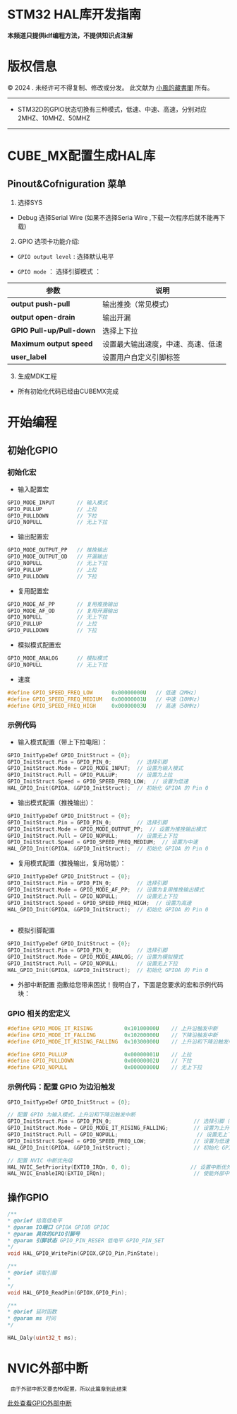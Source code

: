 # STM32 HAL库开发指南
**本频道只提供idf编程方法，不提供知识点注解**

# 版权信息

© 2024 . 未经许可不得复制、修改或分发。 此文献为 [小風的藏書閣](https://t.me/xfp2333) 所有。

---

 - STM32D的GPIO状态切换有三种模式，低速、中速、高速，分别对应 2MHZ、10MHZ、50MHZ

---

# CUBE_MX配置生成HAL库

## Pinout&Cofniguration 菜单

1. 选择SYS 

- Debug 选择Serial Wire (如果不选择Seria Wire ,下载一次程序后就不能再下载)

2. GPIO 选项卡功能介绍: 

- `GPIO output level` : 选择默认电平

- `GPIO mode` ： 选择引脚模式 ：

| **参数**                   | **说明**                      |
|----------------------------|-------------------------------|
| **output push-pull**        | 输出推挽（常见模式）           |
| **output open-drain**       | 输出开漏                       |
| **GPIO Pull-up/Pull-down**  | 选择上下拉                     |
| **Maximum output speed**   | 设置最大输出速度，中速、高速、低速 |
| **user_label**              | 设置用户自定义引脚标签         |


3. 生成MDK工程


- 所有初始化代码已经由CUBEMX完成

# 开始编程

## 初始化GPIO

### 初始化宏

- 输入配置宏
```c
GPIO_MODE_INPUT       // 输入模式
GPIO_PULLUP           // 上拉
GPIO_PULLDOWN         // 下拉
GPIO_NOPULL           // 无上下拉

```

- 输出配置宏 
```c
GPIO_MODE_OUTPUT_PP   // 推挽输出
GPIO_MODE_OUTPUT_OD   // 开漏输出
GPIO_NOPULL           // 无上下拉
GPIO_PULLUP           // 上拉
GPIO_PULLDOWN         // 下拉
```

- 复用配置宏

```c
GPIO_MODE_AF_PP       // 复用推挽输出
GPIO_MODE_AF_OD       // 复用开漏输出
GPIO_NOPULL           // 无上下拉
GPIO_PULLUP           // 上拉
GPIO_PULLDOWN         // 下拉

```

- 模拟模式配置宏
```c
GPIO_MODE_ANALOG      // 模拟模式
GPIO_NOPULL           // 无上下拉

```

- 速度
```c
#define GPIO_SPEED_FREQ_LOW      0x00000000U   // 低速（2MHz）
#define GPIO_SPEED_FREQ_MEDIUM   0x00000001U   // 中速（10MHz）
#define GPIO_SPEED_FREQ_HIGH     0x00000003U   // 高速（50MHz）

```
### 示例代码
- 输入模式配置（带上下拉电阻）：
```c
GPIO_InitTypeDef GPIO_InitStruct = {0};
GPIO_InitStruct.Pin = GPIO_PIN_0;        // 选择引脚
GPIO_InitStruct.Mode = GPIO_MODE_INPUT;  // 设置为输入模式
GPIO_InitStruct.Pull = GPIO_PULLUP;      // 设置为上拉
GPIO_InitStruct.Speed = GPIO_SPEED_FREQ_LOW;  // 设置为低速
HAL_GPIO_Init(GPIOA, &GPIO_InitStruct);  // 初始化 GPIOA 的 Pin 0

```

- 输出模式配置（推挽输出）：
```c
GPIO_InitTypeDef GPIO_InitStruct = {0};
GPIO_InitStruct.Pin = GPIO_PIN_0;        // 选择引脚
GPIO_InitStruct.Mode = GPIO_MODE_OUTPUT_PP;  // 设置为推挽输出模式
GPIO_InitStruct.Pull = GPIO_NOPULL;      // 设置无上下拉
GPIO_InitStruct.Speed = GPIO_SPEED_FREQ_MEDIUM;  // 设置为中速
HAL_GPIO_Init(GPIOA, &GPIO_InitStruct);  // 初始化 GPIOA 的 Pin 0

```

- 复用模式配置（推挽输出，复用功能）：
```c
GPIO_InitTypeDef GPIO_InitStruct = {0};
GPIO_InitStruct.Pin = GPIO_PIN_0;        // 选择引脚
GPIO_InitStruct.Mode = GPIO_MODE_AF_PP;  // 设置为复用推挽输出模式
GPIO_InitStruct.Pull = GPIO_NOPULL;      // 设置无上下拉
GPIO_InitStruct.Speed = GPIO_SPEED_FREQ_HIGH;  // 设置为高速
HAL_GPIO_Init(GPIOA, &GPIO_InitStruct);  // 初始化 GPIOA 的 Pin 0
 
```

- 模拟引脚配置
```c
GPIO_InitTypeDef GPIO_InitStruct = {0};
GPIO_InitStruct.Pin = GPIO_PIN_0;        // 选择引脚
GPIO_InitStruct.Mode = GPIO_MODE_ANALOG; // 设置为模拟模式
GPIO_InitStruct.Pull = GPIO_NOPULL;      // 设置无上下拉
HAL_GPIO_Init(GPIOA, &GPIO_InitStruct);  // 初始化 GPIOA 的 Pin 0

```

- 外部中断配置
抱歉给您带来困扰！我明白了，下面是您要求的宏和示例代码块：

### GPIO 相关的宏定义

```c
#define GPIO_MODE_IT_RISING          0x10100000U    // 上升沿触发中断
#define GPIO_MODE_IT_FALLING         0x10200000U    // 下降沿触发中断
#define GPIO_MODE_IT_RISING_FALLING  0x10300000U    // 上升沿和下降沿触发中断

#define GPIO_PULLUP                  0x00000001U    // 上拉
#define GPIO_PULLDOWN                0x00000002U    // 下拉
#define GPIO_NOPULL                  0x00000000U    // 无上下拉
```

### 示例代码：配置 GPIO 为边沿触发

```c
GPIO_InitTypeDef GPIO_InitStruct = {0};

// 配置 GPIO 为输入模式，上升沿和下降沿触发中断
GPIO_InitStruct.Pin = GPIO_PIN_0;                          // 选择引脚（GPIOA Pin 0）
GPIO_InitStruct.Mode = GPIO_MODE_IT_RISING_FALLING;        // 设置为上升沿和下降沿触发
GPIO_InitStruct.Pull = GPIO_NOPULL;                         // 设置无上下拉电阻
GPIO_InitStruct.Speed = GPIO_SPEED_FREQ_LOW;               // 设置为低速
HAL_GPIO_Init(GPIOA, &GPIO_InitStruct);                    // 初始化 GPIOA 的 Pin 0

// 配置 NVIC 中断优先级
HAL_NVIC_SetPriority(EXTI0_IRQn, 0, 0);                   // 设置中断优先级
HAL_NVIC_EnableIRQ(EXTI0_IRQn);                            // 使能外部中断
```

## 操作GPIO
```c
/**
* @brief 给高低电平
* @param IO端口 GPIOA GPIOB GPIOC
* @param 具体的GPIO引脚号
* @param 引脚状态 GPIO_PIN_RESER 低电平 GPIO_PIN_SET
*/ 
void HAL_GPIO_WritePin(GPIOX,GPIO_Pin,PinState);

/**
* @brief 读取引脚
* 
*/
void HAL_GPIO_ReadPin(GPIOX,GPIO_Pin);

/**
* @brief 延时函数
* @param ms 时间
*/

HAL_Daly(uint32_t ms);
```

# NVIC外部中断

` 由于外部中断又要去MX配置，所以此篇章到此结束`

[此处查看GPIO外部中断](/NVIC/NVIC.MD)
